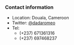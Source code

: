 <!-- 
.. title: About
.. slug: about
.. date: 2016-11-10 17:13:51 UTC+01:00
.. tags: 
.. category: 
.. link: 
.. description: 
.. type: text
-->

### Contact information

- Location: Douala, Cameroon
- Twitter: [@dadaromeo](https://twitter.com/dadaromeo)
- Tel:
    - (+237) 671361316
    - (+237) 697468237